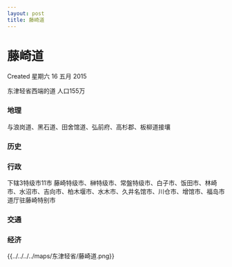 ```yaml
---
layout: post
title: 藤崎道
---
```


# 藤崎道
Created 星期六 16 五月 2015

东津轻省西端的道
人口155万

### 地理
与浪岗道、黑石道、田舍馆道、弘前府、高杉郡、板柳道接壤

### 历史


### 行政
下辖3特级市11市
 藤崎特级市、榊特级市、常盤特级市、白子市、饭田市、林崎市、水沼市、吉向市、柏木堰市、水木市、久井名馆市、川仓市、增馆市、福岛市
道厅驻藤崎特别市

### 交通

### 经济

{{../../../../maps/东津轻省/藤崎道.png}}
